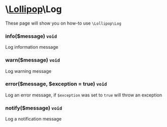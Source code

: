 # \\[Lollipop](http://github.com/4ldrich/lollipop-php)\Log

These page will show you on how-to use ```\Lollipop\Log``` 

### info(\$message) ```void```
Log information message

### warn(\$message) ```void```
Log warning message

### error(\$message, \$exception = true) ```void```
Log an error message, if ```$exception``` was set to ```true``` will throw an exception

### notify(\$message) ```void```
Log a notification message
